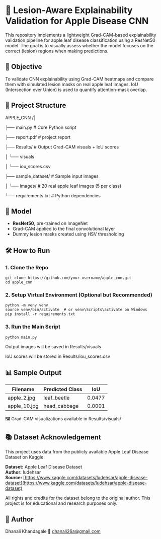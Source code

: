 # 🍎 Lesion-Aware Explainability Validation for Apple Disease CNN

This repository implements a lightweight Grad-CAM-based explainability validation pipeline for apple leaf disease classification using a ResNet50 model. The goal is to visually assess whether the model focuses on the correct (lesion) regions when making predictions.


## 📌 Objective

To validate CNN explainability using Grad-CAM heatmaps and compare them with simulated lesion masks on real apple leaf images. IoU (Intersection over Union) is used to quantify attention-mask overlap.


## 📁 Project Structure

APPLE_CNN
/│

├── main.py # Core Python script

├── report.pdf # project report

├── Results/ # Output Grad-CAM visuals + IoU scores

│ └── visuals

│ └── iou_scores.csv

├── sample_dataset/ # Sample input images

│ └── images/ # 20 real apple leaf images (5 per class)

└── requirements.txt # Python dependencies


## 🧠 Model

- **ResNet50**, pre-trained on ImageNet
- Grad-CAM applied to the final convolutional layer
- Dummy lesion masks created using HSV thresholding


## 🛠️ How to Run

### 1. Clone the Repo

```
git clone https://github.com/your-username/apple_cnn.git
cd apple_cnn
```
### 2. Setup Virtual Environment (Optional but Recommended)
```
python -m venv venv
source venv/bin/activate  # or venv\Scripts\activate on Windows
pip install -r requirements.txt
```

### 3. Run the Main Script
```
python main.py
```

Output images will be saved in Results/visuals

IoU scores will be stored in Results/iou_scores.csv


## 📊 Sample Output

| Filename      | Predicted Class | IoU    |
| ------------- | --------------- | ------ |
| apple\_2.jpg  | leaf\_beetle    | 0.0477 |
| apple\_10.jpg | head\_cabbage   | 0.0001 |

 🖼️ Grad-CAM visualizations available in Results/visuals/


## 📚 Dataset Acknowledgement

This project uses data from the publicly available Apple Leaf Disease Dataset on Kaggle:

**Dataset:** Apple Leaf Disease Dataset  
**Author:** ludehsar  
**Source:** [https://www.kaggle.com/datasets/ludehsar/apple-disease-dataset](https://www.kaggle.com/datasets/ludehsar/apple-disease-dataset)

All rights and credits for the dataset belong to the original author. This project is for educational and research purposes only.



🙌 Author
---
Dhanali Khandagale
📧 dhanali26a@gmail.com
